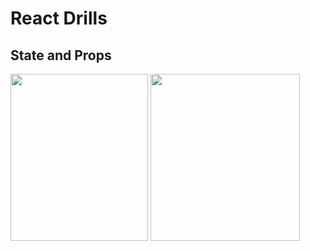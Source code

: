 # React Drills

## State and Props

<p float="left">
  <img src="https://github.com/Rasbandit/React-Drills/blob/master/images/Clicker/Clicker.jpg" width="220" height="267">
  <img src="https://github.com/Rasbandit/React-Drills/blob/master/images/Clicker/Clicker.jpg" width="239" height="267">
</p>